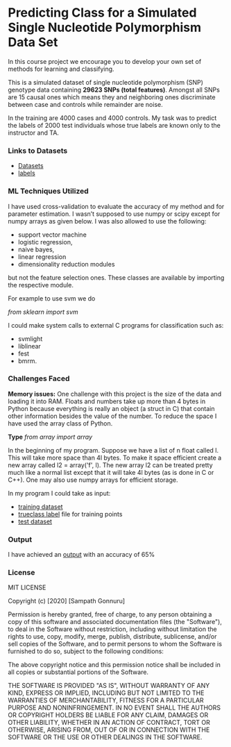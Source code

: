 ﻿# Predicting Class for a Simulated Single Nucleotide Polymorphism Data Set

In this course project we encourage you to develop your own set of methods for learning and classifying. 

This is a simulated dataset of single nucleotide polymorphism (SNP) genotype data containing **29623 SNPs (total features)**. Amongst all SNPs are 15 causal ones which means they and neighboring ones discriminate between case and controls while remainder are noise.

In the training are 4000 cases and 4000 controls. My task was to predict the labels of 2000 test individuals whose true labels are known only to the instructor and TA. 

### Links to Datasets
 - [Datasets](https://github.com/Gonnuru/Simulated_Single_Nucleotide_Polymorphism/blob/master/testdata.rar)
 - [labels](https://github.com/Gonnuru/Simulated_Single_Nucleotide_Polymorphism/blob/master/train_labels.txt) 


### ML Techniques Utilized
I have used cross-validation to evaluate the accuracy of my method and for parameter estimation. I wasn’t supposed to use numpy or scipy except for numpy arrays as given below. I was also allowed to use the following:
-	support vector machine
-	logistic regression, 
-	naive bayes, 
-	linear regression
-	dimensionality reduction modules 

but not the feature selection ones. These classes are available by importing the respective module. 

For example to use svm we do

*from sklearn import svm*

I could make system calls to external C programs for classification such as:
-	svmlight 
-	liblinear
-	fest
-	bmrm.

### Challenges Faced

**Memory issues:**
One challenge with this project is the size of the data and loading it into RAM. Floats and numbers take up more than 4 bytes in Python because everything is really an object (a struct in C) that contain other 
information besides the value of the number. To reduce the space I have used the array class of Python.

**Type** 
*from array import array*

In the beginning of my program. Suppose we have a list of n float called l. This will take more space than 4l bytes. To make it space efficient create a new array called l2 = array('f', l). The new array l2 can be 
treated pretty much like a normal list except that it will take 4l bytes (as is done in C or C++). One may also use numpy arrays for efficient storage.

In my program I could take as input:
-	[training dataset]()
-	[trueclass label](https://github.com/Gonnuru/Simulated_Single_Nucleotide_Polymorphism/blob/master/train_labels.txt) file for training points
-	[test dataset](https://github.com/Gonnuru/Simulated_Single_Nucleotide_Polymorphism/blob/master/testdata.rar) 

### Output
I have achieved an [output](https://github.com/Gonnuru/Simulated_Single_Nucleotide_Polymorphism/blob/master/Output.txt) with an accuracy of 65%

### License 

MIT LICENSE

Copyright (c) [2020] [Sampath Gonnuru]

Permission is hereby granted, free of charge, to any person obtaining a copy of this software and associated documentation files (the "Software"), to deal in the Software without restriction, including without limitation the rights to use, copy, modify, merge, publish, distribute, sublicense, and/or sell copies of the Software, and to permit persons to whom the Software is furnished to do so, subject to the following conditions:

The above copyright notice and this permission notice shall be included in all copies or substantial portions of the Software.

THE SOFTWARE IS PROVIDED "AS IS", WITHOUT WARRANTY OF ANY KIND, EXPRESS OR IMPLIED, INCLUDING BUT NOT LIMITED TO THE WARRANTIES OF MERCHANTABILITY, FITNESS FOR A PARTICULAR PURPOSE AND NONINFRINGEMENT. IN NO EVENT SHALL THE AUTHORS OR COPYRIGHT HOLDERS BE LIABLE FOR ANY CLAIM, DAMAGES OR OTHER LIABILITY, WHETHER IN AN ACTION OF CONTRACT, TORT OR OTHERWISE, ARISING FROM, OUT OF OR IN CONNECTION WITH THE SOFTWARE OR THE USE OR OTHER DEALINGS IN THE SOFTWARE.






